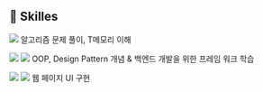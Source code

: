 ## 🐶 Skilles

<img src="https://img.shields.io/badge/C++-00599C?style=flat-square&logo=C++&logoColor=white"/> 알고리즘 문제 풀이, T메모리 이해
<br/>

<img src="https://img.shields.io/badge/Java-007396?style=flat-square&logo=Java&logoColor=white"/> <img src="https://img.shields.io/badge/Spring-6DB33F?style=flat-square&logo=Spring&logoColor=white"/> OOP, Design Pattern 개념 & 백엔드 개발을 위한 프레임 워크 학습
<br/>

<img src="https://img.shields.io/badge/HTML5-E34F26?style=flat-square&logo=HTML5&logoColor=white"/> <img src="https://img.shields.io/badge/CSS3-1572B6?style=flat-square&logo=CSS3&logoColor=white"/> 웹 페이지 UI 구현
